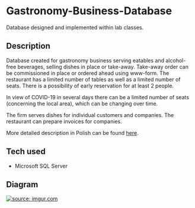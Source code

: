 # Gastronomy-Business-Database
Database designed and implemented within lab classes.

## Description 
Database created for gastronomy business serving eatables and alcohol-free beverages, selling dishes in place or take-away. Take-away order can be commissioned in place or ordered ahead using www-form. The restaurant has a limited number of tables as well as a limited number of seats. There is a possibility of early reservation for at least 2 people.

In view of COVID-19 in several days there can be a limited number of seats (concerning the local area), which can be changing over time.

The firm serves dishes for individual customers and companies. The restaurant can prepare invoices for companies.

More detailed description in Polish can be found [here](https://github.com/xenoteo/Gastronomy-Business-Database/blob/main/requirements.pdf).

## Tech used
- Microsoft SQL Server

## Diagram
<a href="https://imgur.com/Dbxa6Ww"><img src="https://i.imgur.com/Dbxa6Ww.png" title="source: imgur.com" /></a>
